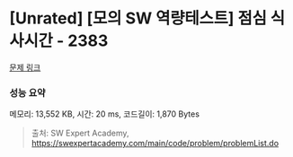 # [Unrated] [모의 SW 역량테스트] 점심 식사시간 - 2383 

[문제 링크](https://swexpertacademy.com/main/code/problem/problemDetail.do?contestProbId=AV5-BEE6AK0DFAVl) 

### 성능 요약

메모리: 13,552 KB, 시간: 20 ms, 코드길이: 1,870 Bytes



> 출처: SW Expert Academy, https://swexpertacademy.com/main/code/problem/problemList.do